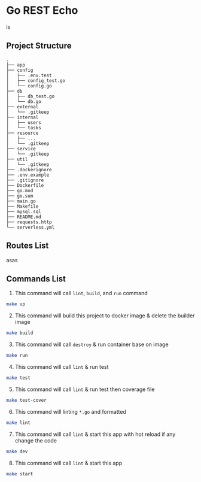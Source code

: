 # Go REST Echo
is

## Project Structure
    .
    ├── app
    ├── config
    │   ├── .env.test
    │   ├── config_test.go
    │   └── config.go
    ├── db
    │   ├── db_test.go
    │   └── db.go
    ├── external
    │   └── .gitkeep
    ├── internal
    │   ├── users
    │   └── tasks
    ├── resource
    │   ├── ...
    │   └── .gitkeep
    ├── service
    │   └── .gitkeep
    ├── util
    │   └── .gitkeep
    ├── .dockerignore
    ├── .env.example
    ├── .gitignore
    ├── Dockerfile
    ├── go.mod
    ├── go.sum
    ├── main.go
    ├── Makefile
    ├── mysql.sql
    ├── README.md
    ├── requests.http
    └── serverless.yml

## Routes List
asas

## Commands List
1. This command will call `lint`, `build`, and `run` command
```bash
make up
```
2. This command will build this project to docker image & delete the builder image
```bash
make build
```
3. This command will call `destroy` & run container base on image
```bash
make run
```
4. This command will call `lint` & run test
```bash
make test
```
5. This command will call `lint` & run test then coverage file
```bash
make test-cover
```
6. This command will linting `*.go` and formatted
```bash
make lint
```
7. This command will call `lint` & start this app with hot reload if any change the code
```bash
make dev
```
8. This command will call `lint` & start this app
```bash
make start
```
